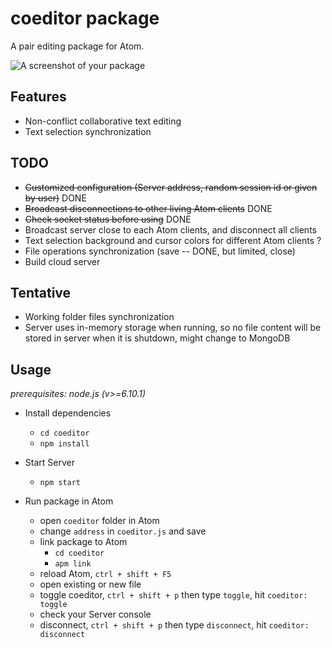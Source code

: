 # coeditor package

A pair editing package for Atom.

![A screenshot of your package](https://f.cloud.github.com/assets/69169/2290250/c35d867a-a017-11e3-86be-cd7c5bf3ff9b.gif)

## Features
+ Non-conflict collaborative text editing
+ Text selection synchronization

## TODO
+ ~~Customized configuration (Server address, random session id or given by user)~~ DONE
+ ~~Broadcast disconnections to other living Atom clients~~ DONE
+ ~~Check socket status before using~~ DONE
+ Broadcast server close to each Atom clients, and disconnect all clients
+ Text selection background and cursor colors for different Atom clients ?
+ File operations synchronization (save -- DONE, but limited, close)
+ Build cloud server

## Tentative
+ Working folder files synchronization
+ Server uses in-memory storage when running, so no file content will be stored in server when it is shutdown, might change to MongoDB

## Usage
_prerequisites: node.js (v>=6.10.1)_

+ Install dependencies
  - `cd coeditor`
  - `npm install`

+ Start Server
  - `npm start`

+ Run package in Atom
  - open `coeditor` folder in Atom
  - change `address` in `coeditor.js` and save
  - link package to Atom
    - `cd coeditor`
    - `apm link`
  - reload Atom, `ctrl + shift + F5`
  - open existing or new file
  - toggle coeditor, `ctrl + shift + p` then type `toggle`, hit `coeditor: toggle`
  - check your Server console
  - disconnect, `ctrl + shift + p` then type `disconnect`, hit `coeditor: disconnect`
